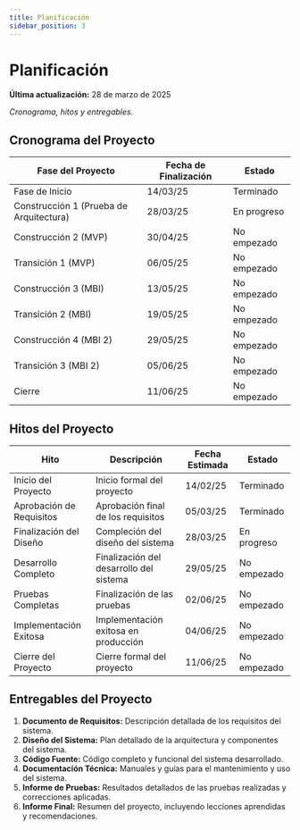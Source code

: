 ```yaml
---
title: Planificación
sidebar_position: 3
---
```


# Planificación

**Última actualización:** 28 de marzo de 2025

_Cronograma, hitos y entregables._

## Cronograma del Proyecto

| Fase del Proyecto                       | Fecha de Finalización | Estado       |
| --------------------------------------- | --------------------- | ------------ |
| Fase de Inicio                          | 14/03/25             | Terminado  |
| Construcción 1 (Prueba de Arquitectura) | 28/03/25             | En progreso |
| Construcción 2 (MVP)                    | 30/04/25             | No empezado  |
| Transición 1 (MVP)                      | 06/05/25             | No empezado  |
| Construcción 3 (MBI)                    | 13/05/25             | No empezado  |
| Transición 2 (MBI)                      | 19/05/25             | No empezado  |
| Construcción 4 (MBI 2)                  | 29/05/25             | No empezado  |
| Transición 3 (MBI 2)                    | 05/06/25             | No empezado  |
| Cierre                                  | 11/06/25             | No empezado  |


## Hitos del Proyecto


| Hito                     | Descripción                             | Fecha Estimada | Estado       |
| ------------------------ | --------------------------------------- | -------------- | ------------ |
| Inicio del Proyecto      | Inicio formal del proyecto              | 14/02/25       | Terminado    |
| Aprobación de Requisitos | Aprobación final de los requisitos      | 05/03/25       | Terminado    |
| Finalización del Diseño  | Compleción del diseño del sistema       | 28/03/25       | En progreso  |
| Desarrollo Completo      | Finalización del desarrollo del sistema | 29/05/25       | No empezado  |
| Pruebas Completas        | Finalización de las pruebas             | 02/06/25       | No empezado  |
| Implementación Exitosa   | Implementación exitosa en producción    | 04/06/25       | No empezado  |
| Cierre del Proyecto      | Cierre formal del proyecto              | 11/06/25       | No empezado  |





## Entregables del Proyecto


1. **Documento de Requisitos:** Descripción detallada de los requisitos del sistema.
2. **Diseño del Sistema:** Plan detallado de la arquitectura y componentes del sistema.
3. **Código Fuente:** Código completo y funcional del sistema desarrollado.
4. **Documentación Técnica:** Manuales y guías para el mantenimiento y uso del sistema.
5. **Informe de Pruebas:** Resultados detallados de las pruebas realizadas y correcciones aplicadas.
6. **Informe Final:** Resumen del proyecto, incluyendo lecciones aprendidas y recomendaciones.
